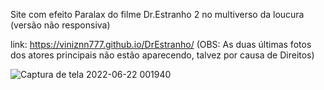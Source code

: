 Site com efeito Paralax do filme Dr.Estranho 2 no multiverso da loucura (versão não responsiva)

link: https://viniznn777.github.io/DrEstranho/ (OBS: As duas últimas fotos dos atores principais não estão aparecendo, talvez por causa de Direitos)

![Captura de tela 2022-06-22 001940](https://user-images.githubusercontent.com/103951509/174938901-8341ba63-c406-423d-8b5e-250ba3aab0b8.png)
